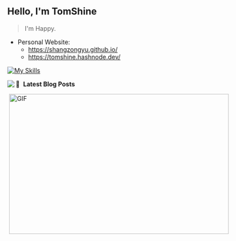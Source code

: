 ## Hello, I'm  TomShine

> I'm Happy.

- Personal Website:
  - https://shangzongyu.github.io/
  - https://tomshine.hashnode.dev/

[![My Skills](https://skillicons.dev/icons?i=linux,c,cpp,go,py,lua,sh,emacs,vim,vscode,idea,goland,pytcharm,md,redis,memcached,mysql,sqlite,postgresql,nginx,flask,gin,beego)](https://skillicons.dev)


<img align="left" src="https://github-readme-stats.vercel.app/api?username=shangzongyu&show_icons=true&icon_color=805AD5&text_color=718096&bg_color=ffffff&hide_title=true" />

📕 &nbsp;**Latest Blog Posts**
<!-- BLOG-POST-LIST:START -->
<!-- BLOG-POST-LIST:END -->

<img align="right" alt="GIF" src="https://github.com/abhisheknaiidu/abhisheknaiidu/blob/master/code.gif?raw=true" width="500" height="320" />

